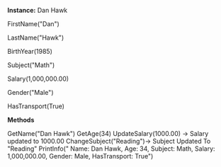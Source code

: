 **Instance:** Dan Hawk

FirstName("Dan")

LastName("Hawk")

BirthYear(1985)

Subject("Math")

Salary(1,000,000.00)

Gender("Male")

HasTransport(True)

**Methods**

GetName("Dan Hawk")
GetAge(34)
UpdateSalary(1000.00) -> Salary updated to 1000.00
ChangeSubject("Reading")-> Subject Updated To "Reading"
PrintInfo(" Name: Dan Hawk, Age: 34, Subject: Math, Salary: 1,000,000.00, Gender: Male, HasTransport: True")
